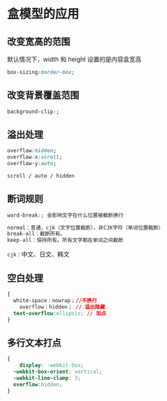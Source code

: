 # 盒模型的应用

## 改变宽高的范围 

默认情况下，width 和 height 设置的是内容盒宽高

```css
box-sizing:border-box;
```

## 改变背景覆盖范围
```css
background-clip:;
```

## 溢出处理
```css
overflow:hidden;
overflow-x:scroll;
overflow-y:auto;

scroll / auto / hidden
```

## 断词规则

```css
word-break:; 会影响文字在什么位置被截断换行

normal：普通，cjk（文字位置截断），非CJK字符（单词位置截断）
break-all：截断所有。
keep-all：保持所有。所有文字都在单词之间截断
```

`cjk` : 中文、日文、韩文

## 空白处理

```css
{	  
  white-space：nowrap；//不换行
	overflow：hidden； // 溢出隐藏
  text-overflow:ellipsis; // 加点
}
```

## 多行文本打点

```css
{
	display: -webkit-box;
  -webkit-box-orient: vertical;
  -webkit-line-clamp: 3;
  overflow:hidden;
}
```

